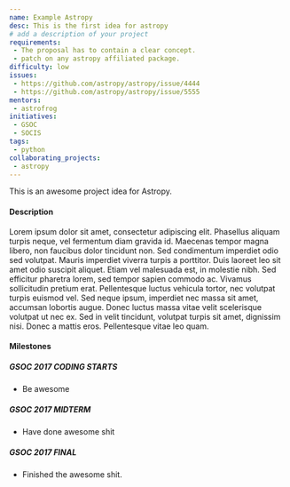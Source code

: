 ```yaml
---
name: Example Astropy
desc: This is the first idea for astropy
# add a description of your project
requirements:
 - The proposal has to contain a clear concept.
 - patch on any astropy affiliated package.
difficulty: low
issues:
 - https://github.com/astropy/astropy/issue/4444
 - https://github.com/astropy/astropy/issue/5555
mentors:
 - astrofrog
initiatives:
 - GSOC
 - SOCIS
tags:
 - python
collaborating_projects:
 - astropy
---
```

This is an awesome project idea for Astropy.

#### Description

Lorem ipsum dolor sit amet, consectetur adipiscing elit. Phasellus aliquam
turpis neque, vel fermentum diam gravida id. Maecenas tempor magna libero, non
faucibus dolor tincidunt non. Sed condimentum imperdiet odio sed volutpat.
Mauris imperdiet viverra turpis a porttitor. Duis laoreet leo sit amet odio
suscipit aliquet. Etiam vel malesuada est, in molestie nibh. Sed efficitur
pharetra lorem, sed tempor sapien commodo ac. Vivamus sollicitudin pretium erat.
Pellentesque luctus vehicula tortor, nec volutpat turpis euismod vel. Sed neque
ipsum, imperdiet nec massa sit amet, accumsan lobortis augue. Donec luctus massa
vitae velit scelerisque volutpat ut nec ex. Sed in velit tincidunt, volutpat
turpis sit amet, dignissim nisi. Donec a mattis eros. Pellentesque vitae leo
quam.

#### Milestones

##### GSOC 2017 CODING STARTS

* Be awesome

##### GSOC 2017 MIDTERM

* Have done awesome shit

##### GSOC 2017 FINAL

* Finished the awesome shit.
